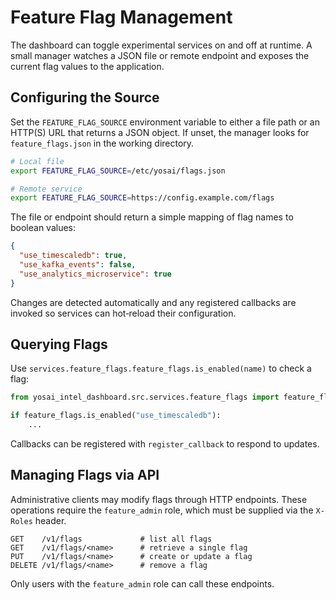 # Feature Flag Management

The dashboard can toggle experimental services on and off at runtime. A
small manager watches a JSON file or remote endpoint and exposes the
current flag values to the application.

## Configuring the Source

Set the `FEATURE_FLAG_SOURCE` environment variable to either a file path
or an HTTP(S) URL that returns a JSON object. If unset, the manager
looks for `feature_flags.json` in the working directory.

```bash
# Local file
export FEATURE_FLAG_SOURCE=/etc/yosai/flags.json

# Remote service
export FEATURE_FLAG_SOURCE=https://config.example.com/flags
```

The file or endpoint should return a simple mapping of flag names to
boolean values:

```json
{
  "use_timescaledb": true,
  "use_kafka_events": false,
  "use_analytics_microservice": true
}
```

Changes are detected automatically and any registered callbacks are
invoked so services can hot‑reload their configuration.

## Querying Flags

Use `services.feature_flags.feature_flags.is_enabled(name)` to check a
flag:

```python
from yosai_intel_dashboard.src.services.feature_flags import feature_flags

if feature_flags.is_enabled("use_timescaledb"):
    ...
```

Callbacks can be registered with `register_callback` to respond to
updates.

## Managing Flags via API

Administrative clients may modify flags through HTTP endpoints. These
operations require the `feature_admin` role, which must be supplied via
the `X-Roles` header.

```
GET    /v1/flags             # list all flags
GET    /v1/flags/<name>      # retrieve a single flag
PUT    /v1/flags/<name>      # create or update a flag
DELETE /v1/flags/<name>      # remove a flag
```

Only users with the `feature_admin` role can call these endpoints.
